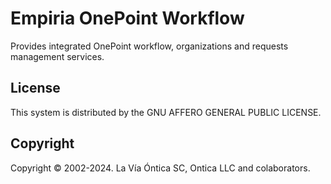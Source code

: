 ﻿# Empiria OnePoint Workflow

Provides integrated OnePoint workflow, organizations and requests management services.

## License

This system is distributed by the GNU AFFERO GENERAL PUBLIC LICENSE.

## Copyright

Copyright © 2002-2024. La Vía Óntica SC, Ontica LLC and colaborators.
